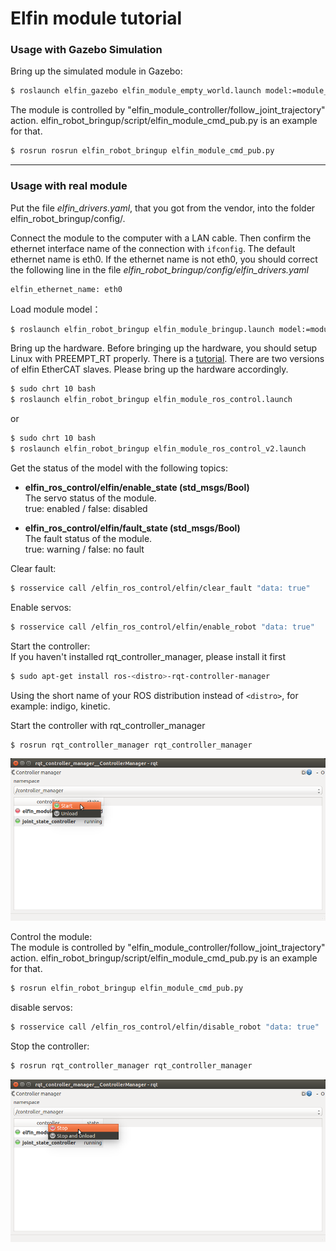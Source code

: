 Elfin module tutorial
======

### Usage with Gazebo Simulation

Bring up the simulated module in Gazebo:
```sh
$ roslaunch elfin_gazebo elfin_module_empty_world.launch model:=module_xx # e.g. module_14
```
The module is controlled by "elfin_module_controller/follow_joint_trajectory" action. elfin_robot_bringup/script/elfin_module_cmd_pub.py is an example for that.
```sh
$ rosrun rosrun elfin_robot_bringup elfin_module_cmd_pub.py
```

---

### Usage with real module

Put the file *elfin_drivers.yaml*, that you got from the vendor, into the folder elfin_robot_bringup/config/.

Connect the module to the computer with a LAN cable. Then confirm the ethernet interface name of the connection with `ifconfig`. The default ethernet name is eth0. If the ethernet name is not eth0, you should correct the following line in the file *elfin_robot_bringup/config/elfin_drivers.yaml* 
```
elfin_ethernet_name: eth0
```

Load module model：
```sh
$ roslaunch elfin_robot_bringup elfin_module_bringup.launch model:=module_xx # e.g. module_14
```
Bring up the hardware. Before bringing up the hardware, you should setup Linux with PREEMPT_RT properly. There is a [tutorial](https://wiki.linuxfoundation.org/realtime/documentation/howto/applications/preemptrt_setup). There are two versions of elfin EtherCAT slaves. Please bring up the hardware accordingly.
```sh
$ sudo chrt 10 bash
$ roslaunch elfin_robot_bringup elfin_module_ros_control.launch 
```
or
```sh
$ sudo chrt 10 bash
$ roslaunch elfin_robot_bringup elfin_module_ros_control_v2.launch 
```
Get the status of the model with the following topics:  

* **elfin_ros_control/elfin/enable_state (std_msgs/Bool)**  
The servo status of the module.  
true: enabled / false: disabled

* **elfin_ros_control/elfin/fault_state (std_msgs/Bool)**  
The fault status of the module.  
true: warning / false: no fault

Clear fault:  
```sh
$ rosservice call /elfin_ros_control/elfin/clear_fault "data: true"
```

Enable servos:  
```sh
$ rosservice call /elfin_ros_control/elfin/enable_robot "data: true"
```

Start the controller:  
If you haven't installed rqt_controller_manager, please install it first
```sh
$ sudo apt-get install ros-<distro>-rqt-controller-manager
```
Using the short name of your ROS distribution instead of `<distro>`, for example: indigo, kinetic.

Start the controller with rqt_controller_manager
```sh
$ rosrun rqt_controller_manager rqt_controller_manager
```
![start_module_controller](images/start_module_controller.png)

Control the module:  
The module is controlled by "elfin_module_controller/follow_joint_trajectory" action. elfin_robot_bringup/script/elfin_module_cmd_pub.py is an example for that.
```sh
$ rosrun elfin_robot_bringup elfin_module_cmd_pub.py
```

disable servos:
```sh
$ rosservice call /elfin_ros_control/elfin/disable_robot "data: true"
```

Stop the controller:
```sh
$ rosrun rqt_controller_manager rqt_controller_manager
```
![stop_module_controller](images/stop_module_controller.png)